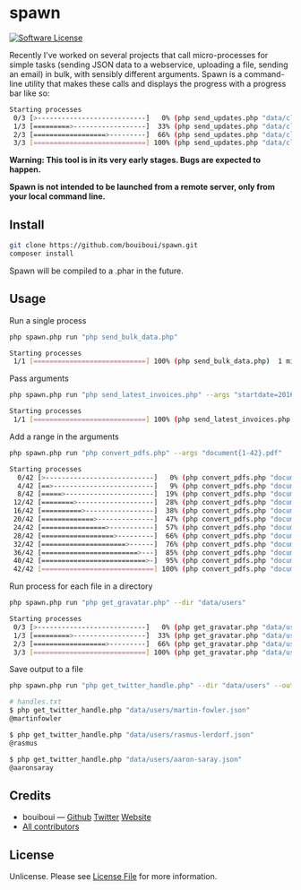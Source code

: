 # spawn

[![Software License][ico-license]](LICENSE)

Recently I've worked on several projects that call micro-processes for simple tasks (sending JSON data to a webservice, uploading a file, sending an email) in bulk, with sensibly different arguments. Spawn is a command-line utility that makes these calls and displays the progress with a progress bar like so:

```bash
Starting processes
 0/3 [>---------------------------]   0% (php send_updates.php "data/client1.json") < 1 sec/< 1 sec 1.0 MiB
 1/3 [=========>------------------]  33% (php send_updates.php "data/client1.json") 4 secs/12 secs 1.2 MiB
 2/3 [==================>---------]  66% (php send_updates.php "data/client2.json") 9 secs/14 secs 1.2 MiB
 3/3 [============================] 100% (php send_updates.php "data/client3.json") 14 secs/14 secs 1.2 MiB
```

**Warning: This tool is in its very early stages. Bugs are expected to happen.**

**Spawn is not intended to be launched from a remote server, only from your local command line.**


## Install

``` bash
git clone https://github.com/bouiboui/spawn.git
composer install
```

Spawn will be compiled to a .phar in the future.

## Usage

Run a single process
``` bash
php spawn.php run "php send_bulk_data.php"

Starting processes
 1/1 [============================] 100% (php send_bulk_data.php)  1 min/1 min  1.2 MiB
```
Pass arguments
``` bash
php spawn.php run "php send_latest_invoices.php" --args "startdate=2016-01-01"

Starting processes
 1/1 [============================] 100% (php send_latest_invoices.php "startdate=2016-01-01") 13 secs/13 secs 1.2 MiB
```
Add a range in the arguments
``` bash
php spawn.php run "php convert_pdfs.php" --args "document{1-42}.pdf"

Starting processes
  0/42 [>---------------------------]   0% (php convert_pdfs.php "document1.pdf") < 1 sec/< 1 sec 1.0 MiB
  4/42 [==>-------------------------]   9% (php convert_pdfs.php "document4.pdf") < 1 sec/< 1 sec 1.2 MiB
  8/42 [=====>----------------------]  19% (php convert_pdfs.php "document8.pdf")  1 sec/5 secs 1.2 MiB
 12/42 [========>-------------------]  28% (php convert_pdfs.php "document12.pdf") 2 secs/7 secs 1.2 MiB
 16/42 [==========>-----------------]  38% (php convert_pdfs.php "document16.pdf") 3 secs/8 secs 1.2 MiB
 20/42 [=============>--------------]  47% (php convert_pdfs.php "document20.pdf") 4 secs/8 secs 1.2 MiB
 24/42 [================>-----------]  57% (php convert_pdfs.php "document24.pdf") 5 secs/9 secs 1.2 MiB
 28/42 [==================>---------]  66% (php convert_pdfs.php "document28.pdf") 6 secs/9 secs 1.2 MiB
 32/42 [=====================>------]  76% (php convert_pdfs.php "document32.pdf") 6 secs/8 secs 1.2 MiB
 36/42 [========================>---]  85% (php convert_pdfs.php "document36.pdf") 7 secs/8 secs 1.2 MiB
 40/42 [==========================>-]  95% (php convert_pdfs.php "document40.pdf") 8 secs/8 secs 1.2 MiB
 42/42 [============================] 100% (php convert_pdfs.php "document42.pdf") 9 secs/9 secs 1.2 MiB

```
Run process for each file in a directory
``` bash
php spawn.php run "php get_gravatar.php" --dir "data/users"

Starting processes
 0/3 [>---------------------------]   0% (php get_gravatar.php "data/users/martin-fowler.json") < 1 sec/< 1 sec 1.0 MiB
 1/3 [=========>------------------]  33% (php get_gravatar.php "data/users/martin-fowler.json") 4 secs/12 secs 1.2 MiB
 2/3 [==================>---------]  66% (php get_gravatar.php "data/users/rasmus-lerdorf.json") 5 secs/8 secs 1.2 MiB
 3/3 [============================] 100% (php get_gravatar.php "data/users/aaron-saray.json") 9 secs/9 secs 1.2 MiB
```
Save output to a file
``` bash
php spawn.php run "php get_twitter_handle.php" --dir "data/users" --outfile=handles.txt

# handles.txt
$ php get_twitter_handle.php "data/users/martin-fowler.json"
@martinfowler

$ php get_twitter_handle.php "data/users/rasmus-lerdorf.json"
@rasmus

$ php get_twitter_handle.php "data/users/aaron-saray.json"
@aaronsaray
```


## Credits


- bouiboui — [Github](https://github.com/bouiboui) [Twitter](https://twitter.com/j_____________n) [Website](http://cod3.net)
- [All contributors](https://github.com/bouiboui/spawn/graphs/contributors)


## License

Unlicense. Please see [License File](LICENSE) for more information.

[ico-version]: https://img.shields.io/packagist/v/:vendor/:package_name.svg?style=flat-square
[ico-license]: https://img.shields.io/badge/license-Unlicense-brightgreen.svg?style=flat-square

[link-packagist]: https://packagist.org/packages/:vendor/:package_name
[link-author]: https://github.com/:author_username